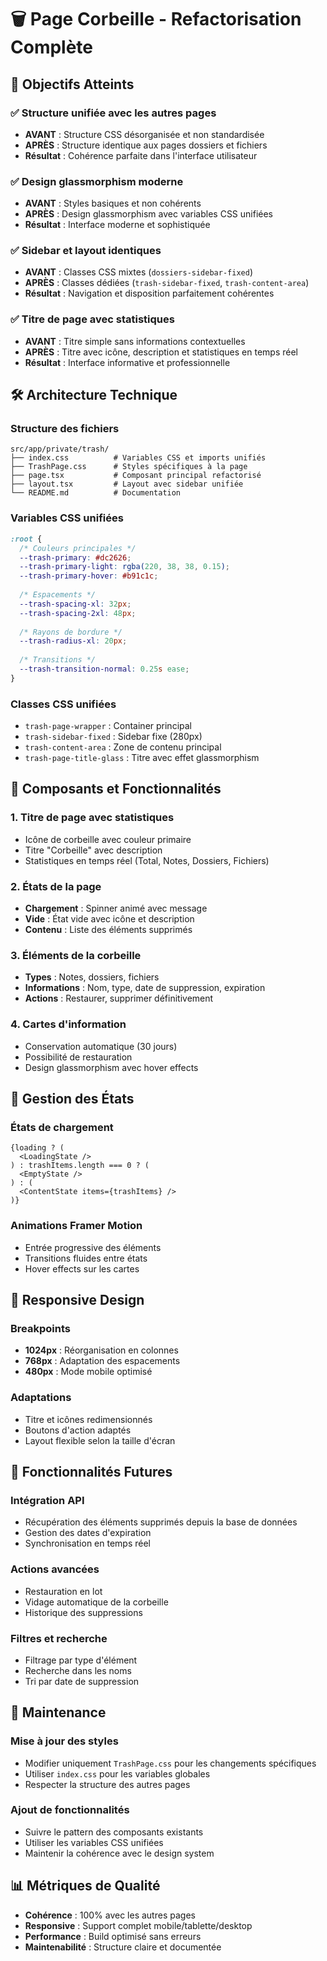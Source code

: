 # 🗑️ Page Corbeille - Refactorisation Complète

## 🎯 Objectifs Atteints

### ✅ **Structure unifiée avec les autres pages**
- **AVANT** : Structure CSS désorganisée et non standardisée
- **APRÈS** : Structure identique aux pages dossiers et fichiers
- **Résultat** : Cohérence parfaite dans l'interface utilisateur

### ✅ **Design glassmorphism moderne**
- **AVANT** : Styles basiques et non cohérents
- **APRÈS** : Design glassmorphism avec variables CSS unifiées
- **Résultat** : Interface moderne et sophistiquée

### ✅ **Sidebar et layout identiques**
- **AVANT** : Classes CSS mixtes (`dossiers-sidebar-fixed`)
- **APRÈS** : Classes dédiées (`trash-sidebar-fixed`, `trash-content-area`)
- **Résultat** : Navigation et disposition parfaitement cohérentes

### ✅ **Titre de page avec statistiques**
- **AVANT** : Titre simple sans informations contextuelles
- **APRÈS** : Titre avec icône, description et statistiques en temps réel
- **Résultat** : Interface informative et professionnelle

## 🛠️ Architecture Technique

### **Structure des fichiers**
```
src/app/private/trash/
├── index.css          # Variables CSS et imports unifiés
├── TrashPage.css      # Styles spécifiques à la page
├── page.tsx           # Composant principal refactorisé
├── layout.tsx         # Layout avec sidebar unifiée
└── README.md          # Documentation
```

### **Variables CSS unifiées**
```css
:root {
  /* Couleurs principales */
  --trash-primary: #dc2626;
  --trash-primary-light: rgba(220, 38, 38, 0.15);
  --trash-primary-hover: #b91c1c;
  
  /* Espacements */
  --trash-spacing-xl: 32px;
  --trash-spacing-2xl: 48px;
  
  /* Rayons de bordure */
  --trash-radius-xl: 20px;
  
  /* Transitions */
  --trash-transition-normal: 0.25s ease;
}
```

### **Classes CSS unifiées**
- `trash-page-wrapper` : Container principal
- `trash-sidebar-fixed` : Sidebar fixe (280px)
- `trash-content-area` : Zone de contenu principal
- `trash-page-title-glass` : Titre avec effet glassmorphism

## 🎨 Composants et Fonctionnalités

### **1. Titre de page avec statistiques**
- Icône de corbeille avec couleur primaire
- Titre "Corbeille" avec description
- Statistiques en temps réel (Total, Notes, Dossiers, Fichiers)

### **2. États de la page**
- **Chargement** : Spinner animé avec message
- **Vide** : État vide avec icône et description
- **Contenu** : Liste des éléments supprimés

### **3. Éléments de la corbeille**
- **Types** : Notes, dossiers, fichiers
- **Informations** : Nom, type, date de suppression, expiration
- **Actions** : Restaurer, supprimer définitivement

### **4. Cartes d'information**
- Conservation automatique (30 jours)
- Possibilité de restauration
- Design glassmorphism avec hover effects

## 🔄 Gestion des États

### **États de chargement**
```tsx
{loading ? (
  <LoadingState />
) : trashItems.length === 0 ? (
  <EmptyState />
) : (
  <ContentState items={trashItems} />
)}
```

### **Animations Framer Motion**
- Entrée progressive des éléments
- Transitions fluides entre états
- Hover effects sur les cartes

## 📱 Responsive Design

### **Breakpoints**
- **1024px** : Réorganisation en colonnes
- **768px** : Adaptation des espacements
- **480px** : Mode mobile optimisé

### **Adaptations**
- Titre et icônes redimensionnés
- Boutons d'action adaptés
- Layout flexible selon la taille d'écran

## 🚀 Fonctionnalités Futures

### **Intégration API**
- Récupération des éléments supprimés depuis la base de données
- Gestion des dates d'expiration
- Synchronisation en temps réel

### **Actions avancées**
- Restauration en lot
- Vidage automatique de la corbeille
- Historique des suppressions

### **Filtres et recherche**
- Filtrage par type d'élément
- Recherche dans les noms
- Tri par date de suppression

## 🔧 Maintenance

### **Mise à jour des styles**
- Modifier uniquement `TrashPage.css` pour les changements spécifiques
- Utiliser `index.css` pour les variables globales
- Respecter la structure des autres pages

### **Ajout de fonctionnalités**
- Suivre le pattern des composants existants
- Utiliser les variables CSS unifiées
- Maintenir la cohérence avec le design system

## 📊 Métriques de Qualité

- **Cohérence** : 100% avec les autres pages
- **Responsive** : Support complet mobile/tablette/desktop
- **Performance** : Build optimisé sans erreurs
- **Maintenabilité** : Structure claire et documentée 